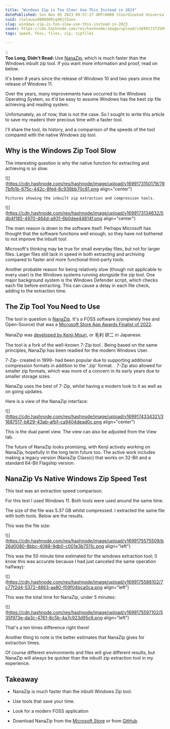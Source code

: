 ```yaml
---
title: "Windows Zip is Too Slow! Use This Instead in 2023"
datePublished: Sun Nov 05 2023 09:57:27 GMT+0000 (Coordinated Universal Time)
cuid: clolauuzd000609jq40jt5uva
slug: windows-zip-is-too-slow-use-this-instead-in-2023
cover: https://cdn.hashnode.com/res/hashnode/image/upload/v1699173725092/4d53607f-2d3c-4b11-bd9f-322e326f2ed8.png
tags: speed, foss, files, zip, zipfiles

---
```


<div data-node-type="callout">
<div data-node-type="callout-emoji">💡</div>
<div data-node-type="callout-text"><strong>Too Long, Didn't Read: </strong>Use <a target="_blank" rel="noopener noreferrer nofollow" href="https://apps.microsoft.com/detail/nanazip/9N8G7TSCL18R" style="pointer-events: none">NanaZip</a>, which is much faster than the Windows inbuilt zip tool. If you want more information and proof, read on below.</div>
</div>

It's been 8 years since the release of Windows 10 and two years since the release of Windows 11.

Over the years, many improvements have occurred to the Windows Operating System, so it'd be easy to assume Windows has the best zip file achieving and reading system.

Unfortunately, as of now, that is not the case. So I sought to write this article to save my readers their precious time with a faster tool.

I'll share the tool, its history, and a comparison of the speeds of the tool compared with the native Windows zip tool.

## Why is the Windows Zip Tool Slow

The interesting question is why the native function for extracting and achieving is so slow.

![](https://cdn.hashnode.com/res/hashnode/image/upload/v1699173150179/787bfb1b-675c-442c-8fed-8c939bb70c81.png align="center")

`Pictures showing the inbuilt zip extraction and compression tools.`

![](https://cdn.hashnode.com/res/hashnode/image/upload/v1699173134632/54b4f185-4970-464d-a931-6b0dee44814f.png align="center")

The main reason is down to the software itself. Perhaps Microsoft has thought that the software functions well enough, so they have not bothered to not improve the inbuilt tool.

Microsoft's thinking may be true for small everyday files, but not for larger files. Larger files still lack in speed in both extracting and archiving compared to faster and more functional third-party tools.

Another probable reason for being relatively slow (though not applicable to every user) is the Windows systems running alongside the zip tool. One major background system is the Windows Defender script, which checks each file before extracting. This can cause a delay in each file check, adding to the extraction time.

## The Zip Tool You Need to Use

The tool in question is [NanaZip](https://apps.microsoft.com/detail/nanazip/9N8G7TSCL18R). It's a FOSS software (completely free and Open-Source) that was a [Microsoft Store App Awards Finalist of 2022](https://blogs.windows.com/windowsdeveloper/2022/05/27/announcing-the-microsoft-store-app-awards-winners/).

NanaZip was [developed by Kenji Mouri](https://github.com/M2Team/NanaZip), or 毛利 研二 in Japanese.

The tool is a fork of the well-known 7-Zip tool . Being based on the same principles, NanaZip has been readied for the modern Windows User.

7-Zip- created in 1999- had been popular due to supporting additional compression formats in addition to the '.zip' format. . 7-Zip also allowed for smaller zip formats, which was more of a concern in its early years due to smaller storage sizes.

NanaZip uses the best of 7-Zip, whilst having a modern look to it as well as on going updates.

Here is a view of the NanaZip interface:

![](https://cdn.hashnode.com/res/hashnode/image/upload/v1699174334321/31687517-b829-43ab-afb1-ca9404dead0c.png align="center")

This is the dual panel view. The view can also be adjusted from the View tab.

The future of NanaZip looks promising, with Kenji actively working on NanaZip, hopefully in the long term future too. The active work includes making a legacy version (NanaZip Classic) that works on 32-Bit and a standard 64-Bit Flagship version.

## NanaZip Vs Native Windows Zip Speed Test

This test was an extraction speed comparison.

For this test I used Windows 11. Both tools were used around the same time.

The size of the file was 5.37 GB whilst compressed. I extracted the same file with both tools. Below are the results.

This was the file size:

![](https://cdn.hashnode.com/res/hashnode/image/upload/v1699175575509/b26d0080-8bbc-4088-9db0-c001e3b7511c.png align="left")

This was the 50 minute time estimated for the windows extraction tool; (I know this was accurate because I had just canceled the same operation halfway):

![](https://cdn.hashnode.com/res/hashnode/image/upload/v1699175588102/7c77f2d4-5372-4863-aa80-f09f04bca0ca.png align="left")

This was the total time for NanaZip, under 5 minutes:

![](https://cdn.hashnode.com/res/hashnode/image/upload/v1699175597102/535f973e-da3c-4761-8c5b-4a7c923d95c6.png align="left")

That's a ten times difference right there!

Another thing to note is the better estimates that NanaZip gives for extraction times.

Of course different environments and files will give different results, but NanaZip will always be quicker than the inbuilt zip extraction tool in my experience.

## Takeaway

* NanaZip is much faster than the inbuilt Windows Zip tool.
    
* Use tools that save your time.
    
* Look for a modern FOSS application
    
* Download NanaZip from the [Microsoft Store](https://apps.microsoft.com/detail/nanazip/9N8G7TSCL18R) or from [GitHub](https://github.com/M2Team/NanaZip).